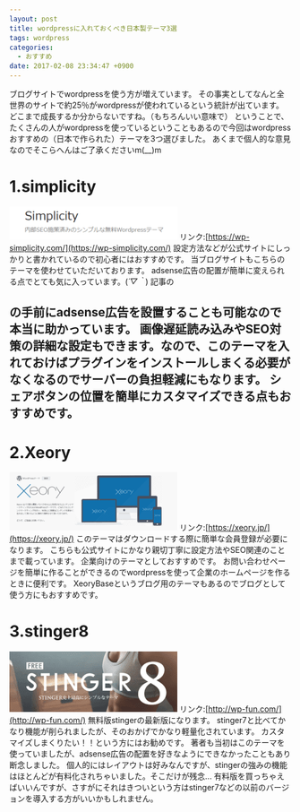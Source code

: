 ```yaml
---
layout: post
title: wordpressに入れておくべき日本製テーマ3選
tags: wordpress
categories:
  - おすすめ
date: 2017-02-08 23:34:47 +0900
---
```


ブログサイトでwordpressを使う方が増えています。 その事実としてなんと全世界のサイトで約25％がwordpressが使われているという統計が出ています。どこまで成長するか分からないですね。（もちろんいい意味で） ということで、たくさんの人がwordpressを使っているということもあるので今回はwordpressおすすめの（日本で作られた）テーマを3つ選びました。 あくまで個人的な意見なのでそこらへんはご了承くださいm(__)m

1.simplicity
============

![](images/2017/02/simplicity-1.png) リンク:[https://wp-simplicity.com/](https://wp-simplicity.com/) 設定方法などが公式サイトにしっかりと書かれているので初心者にはおすすめです。 当ブログサイトもこちらのテーマを使わせていただいております。 adsense広告の配置が簡単に変えられる点でとても気に入っています。(*´▽｀*) 記事の<H2>の手前にadsense広告を設置することも可能なので本当に助かっています。 画像遅延読み込みやSEO対策の詳細な設定もできます。なので、このテーマを入れておけばプラグインをインストールしまくる必要がなくなるのでサーバーの負担軽減にもなります。 シェアボタンの位置を簡単にカスタマイズできる点もおすすめです。

2.Xeory
=======

![](images/2017/02/xeory.png) リンク:[https://xeory.jp/](https://xeory.jp/) このテーマはダウンロードする際に簡単な会員登録が必要になります。 こちらも公式サイトにかなり親切丁寧に設定方法やSEO関連のことまで載っています。 企業向けのテーマとしておすすめです。 お問い合わせページを簡単に作ることができるのでwordpressを使って企業のホームページを作るときに便利です。 XeoryBaseというブログ用のテーマもあるのでブログとして使う方にもおすすめです。

3.stinger8
==========

![](images/2017/02/stinger.png) リンク:[http://wp-fun.com/](http://wp-fun.com/) 無料版stingerの最新版になります。 stinger7と比べてかなり機能が削られましたが、そのおかげでかなり軽量化されています。 カスタマイズしまくりたい！！という方にはお勧めです。 著者も当初はこのテーマを使っていましたが、adsense広告の配置を好きなようにできなかったこともあり断念しました。 個人的にはレイアウトは好みなんですが、stingerの強みの機能はほとんどが有料化されちゃいました。そこだけが残念... 有料版を買っちゃえばいいんですが、さすがにそれはきついという方はstinger7などの以前のバージョンを導入する方がいいかもしれません。